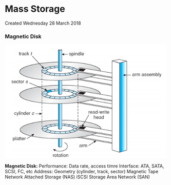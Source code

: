 # Mass Storage
Created Wednesday 28 March 2018

### Magnetic Disk
![](./Mass_Storage/pasted_image.png)

**Magnetic Disk:**
Performance: Data rate, access timre
Interface: ATA, SATA, SCSI, FC, etc
Address: Geometry (cylinder, track, sector)
Magnetic Tape
Network Attached Storage (NAS)
iSCSI
Storage Area Network (SAN)
	
	

